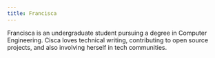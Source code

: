 ```yaml
---
title: Francisca
---
```

Francisca is an undergraduate student pursuing a degree in Computer Engineering. Cisca loves technical writing, contributing to open source projects, and also involving herself in tech communities.
